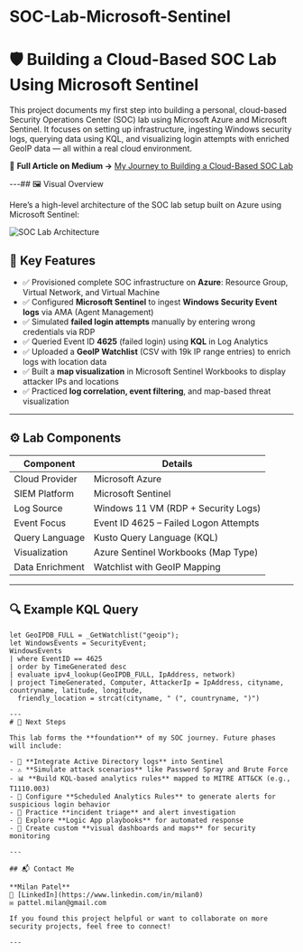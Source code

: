 # SOC-Lab-Microsoft-Sentinel

# 🛡️ Building a Cloud-Based SOC Lab Using Microsoft Sentinel

This project documents my first step into building a personal, cloud-based Security Operations Center (SOC) lab using Microsoft Azure and Microsoft Sentinel. It focuses on setting up infrastructure, ingesting Windows security logs, querying data using KQL, and visualizing login attempts with enriched GeoIP data — all within a real cloud environment.

📖 **Full Article on Medium →** [My Journey to Building a Cloud-Based SOC Lab](https://medium.com/@pattel.milan/my-journey-to-building-a-cloud-based-soc-lab-at-home-using-microsoft-sentinel-40d257d593f7)

---## 🖼️ Visual Overview

Here’s a high-level architecture of the SOC lab setup built on Azure using Microsoft Sentinel:

![SOC Lab Architecture](./sentinel-architecture.png)


## 🧩 Key Features

- ✅ Provisioned complete SOC infrastructure on **Azure**: Resource Group, Virtual Network, and Virtual Machine  
- ✅ Configured **Microsoft Sentinel** to ingest **Windows Security Event logs** via AMA (Agent Management)  
- ✅ Simulated **failed login attempts** manually by entering wrong credentials via RDP  
- ✅ Queried Event ID **4625** (failed login) using **KQL** in Log Analytics  
- ✅ Uploaded a **GeoIP Watchlist** (CSV with 19k IP range entries) to enrich logs with location data  
- ✅ Built a **map visualization** in Microsoft Sentinel Workbooks to display attacker IPs and locations  
- ✅ Practiced **log correlation, event filtering**, and map-based threat visualization

---

## ⚙️ Lab Components

| Component            | Details                                 |
|----------------------|------------------------------------------|
| Cloud Provider       | Microsoft Azure                         |
| SIEM Platform        | Microsoft Sentinel                      |
| Log Source           | Windows 11 VM (RDP + Security Logs)     |
| Event Focus          | Event ID 4625 – Failed Logon Attempts   |
| Query Language       | Kusto Query Language (KQL)              |
| Visualization        | Azure Sentinel Workbooks (Map Type)     |
| Data Enrichment      | Watchlist with GeoIP Mapping            |

---

## 🔍 Example KQL Query

```kql
let GeoIPDB_FULL = _GetWatchlist("geoip");
let WindowsEvents = SecurityEvent;
WindowsEvents
| where EventID == 4625
| order by TimeGenerated desc
| evaluate ipv4_lookup(GeoIPDB_FULL, IpAddress, network)
| project TimeGenerated, Computer, AttackerIp = IpAddress, cityname, countryname, latitude, longitude, 
  friendly_location = strcat(cityname, " (", countryname, ")")

---
# 🚀 Next Steps

This lab forms the **foundation** of my SOC journey. Future phases will include:

- 🔐 **Integrate Active Directory logs** into Sentinel  
- ⚠️ **Simulate attack scenarios** like Password Spray and Brute Force  
- 📊 **Build KQL-based analytics rules** mapped to MITRE ATT&CK (e.g., T1110.003)  
- 🔔 Configure **Scheduled Analytics Rules** to generate alerts for suspicious login behavior  
- 🧠 Practice **incident triage** and alert investigation  
- 🤖 Explore **Logic App playbooks** for automated response  
- 📍 Create custom **visual dashboards and maps** for security monitoring

---

## 📬 Contact Me

**Milan Patel**  
🔗 [LinkedIn](https://www.linkedin.com/in/milan0)  
✉️ pattel.milan@gmail.com  

If you found this project helpful or want to collaborate on more security projects, feel free to connect!

---

